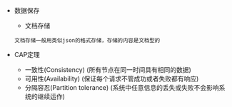 
- 数据保存
  - 文档存储
  ```
  文档存储一般用类似json的格式存储，存储的内容是文档型的
  ```

- CAP定理
  - 一致性(Consistency) (所有节点在同一时间具有相同的数据)
  - 可用性(Availability) (保证每个请求不管成功或者失败都有响应)
  - 分隔容忍(Partition tolerance) (系统中任意信息的丢失或失败不会影响系统的继续运作)
